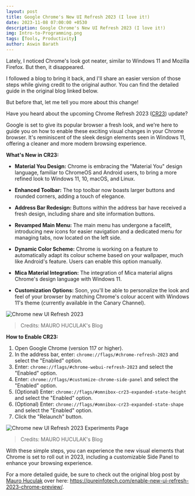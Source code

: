 ```yaml
---
layout: post
title: Google Chrome's New UI Refresh 2023 (I love it!)
date: 2023-11-08 07:00:00 +0530
description: Google Chrome's New UI Refresh 2023 (I love it!)
img: Intro-to-Programming.png
tags: [Tools, Productivity]
author: Aswin Barath
---
```


Lately, I noticed Chrome's look got neater, similar to Windows 11 and Mozilla Firefox. But then, it disappeared.

I followed a blog to bring it back, and I'll share an easier version of those steps while giving credit to the original author. You can find the detailed guide in the original blog linked below.

But before that, let me tell you more about this change!

Have you heard about the upcoming Chrome Refresh 2023 ([CR23](https://github.com/search?q=repo%3Achromium%2Fchromium+cr23&type=commits)) update?

Google is set to give its popular browser a fresh look, and we're here to guide you on how to enable these exciting visual changes in your Chrome browser. It's reminiscent of the sleek design elements seen in Windows 11, offering a cleaner and more modern browsing experience.

**What's New in CR23:**

- **Material You Design:** Chrome is embracing the "Material You" design language, familiar to ChromeOS and Android users, to bring a more refined look to Windows 11, 10, macOS, and Linux.

- **Enhanced Toolbar:** The top toolbar now boasts larger buttons and rounded corners, adding a touch of elegance.

- **Address Bar Redesign:** Buttons within the address bar have received a fresh design, including share and site information buttons.

- **Revamped Main Menu:** The main menu has undergone a facelift, introducing new icons for easier navigation and a dedicated menu for managing tabs, now located on the left side.

- **Dynamic Color Scheme:** Chrome is working on a feature to automatically adapt its colour scheme based on your wallpaper, much like Android's feature. Users can enable this option manually.

- **Mica Material Integration:** The integration of Mica material aligns Chrome's design language with Windows 11.

- **Customization Options:** Soon, you'll be able to personalize the look and feel of your browser by matching Chrome's colour accent with Windows 11's theme (currently available in the Canary Channel).

![Chrome new UI Refresh 2023](https://dev-to-uploads.s3.amazonaws.com/uploads/articles/g4yyg2dy6s1xoym5tl1v.JPG)

> Credits: MAURO HUCULAK's Blog

**How to Enable CR23:**

1. Open Google Chrome (version 117 or higher).
2. In the address bar, enter: `chrome://flags/#chrome-refresh-2023` and select the "Enabled" option.
3. Enter: `chrome://flags/#chrome-webui-refresh-2023` and select the "Enabled" option.
4. Enter: `chrome://flags/#customize-chrome-side-panel` and select the "Enabled" option.
5. (Optional) Enter: `chrome://flags/#omnibox-cr23-expanded-state-height` and select the "Enabled" option.
6. (Optional) Enter: `chrome://flags/#omnibox-cr23-expanded-state-shape` and select the "Enabled" option.
7. Click the "Relaunch" button.

![Chrome new UI Refresh 2023 Experiments Page](https://dev-to-uploads.s3.amazonaws.com/uploads/articles/gpkmorm5srjvx8iaqjbq.JPG)

> Credits: MAURO HUCULAK's Blog

With these simple steps, you can experience the new visual elements that Chrome is set to roll out in 2023, including a customizable Side Panel to enhance your browsing experience.

For a more detailed guide, be sure to check out the original blog post by [Mauro Huculak](https://pureinfotech.com/author/mauhuc/) over here: https://pureinfotech.com/enable-new-ui-refresh-2023-chrome-preview/.
